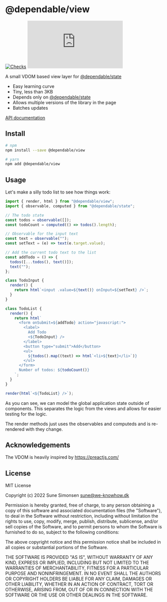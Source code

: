 # @dependable/view

[![Checks](https://github.com/sunesimonsen/dependable-view/workflows/CI/badge.svg)](https://github.com/sunesimonsen/dependable-view/actions?query=workflow%3ACI+branch%3Amain)
[![Bundle Size](https://img.badgesize.io/https:/unpkg.com/@dependable/view/dist/dependable-view.esm.min.js?label=gzip&compression=gzip)](https://unpkg.com/@dependable/view/dist/dependable-view.esm.min.js)

A small VDOM based view layer for [@dependable/state](https://github.com/sunesimonsen/dependable-state)

- Easy learning curve
- Tiny, less than 3KB
- Depends only on [@dependable/state](https://github.com/sunesimonsen/dependable-state)
- Allows multiple versions of the library in the page
- Batches updates

[API documentation](https://dependable-view-api.surge.sh/modules/index.html)

## Install

```sh
# npm
npm install --save @dependable/view

# yarn
npm add @dependable/view
```

## Usage

Let's make a silly todo list to see how things work:

```js
import { render, html } from "@dependable/view";
import { observable, computed } from "@dependable/state";

// The todo state
const todos = observable([]);
const todoCount = computed(() => todos().length);

// Observable for the input text
const text = observable("");
const setText = (e) => text(e.target.value);

// Add the current todo text to the list
const addTodo = () => {
  todos([...todos(), text()]);
  text("");
};

class TodoInput {
  render() {
    return html`<input .value=${text()} onInput=${setText} />`;
  }
}

class TodoList {
  render() {
    return html`
      <form onSubmit=${addTodo} action="javascript:">
        <label>
          Add Todo
          <${TodoInput} />
        </label>
        <button type="submit">Add</button>
        <ul>
          ${todos().map((text) => html`<li>${text}</li>`)}
        </ul>
      </form>
      Number of todos: ${todoCount()}
    `;
  }
}

render(html`<${TodoList} />`);
```

As you can see, we can model the global application state outside of components.
This separates the logic from the views and allows for easier testing for the
logic.

The render methods just uses the observables and computeds and is re-rendered with they change.

## Acknowledgements

The VDOM is heavily inspired by https://preactjs.com/

## License

MIT License

Copyright (c) 2022 Sune Simonsen sune@we-knowhow.dk

Permission is hereby granted, free of charge, to any person obtaining a copy
of this software and associated documentation files (the "Software"), to deal
in the Software without restriction, including without limitation the rights
to use, copy, modify, merge, publish, distribute, sublicense, and/or sell
copies of the Software, and to permit persons to whom the Software is
furnished to do so, subject to the following conditions:

The above copyright notice and this permission notice shall be included in all
copies or substantial portions of the Software.

THE SOFTWARE IS PROVIDED "AS IS", WITHOUT WARRANTY OF ANY KIND, EXPRESS OR
IMPLIED, INCLUDING BUT NOT LIMITED TO THE WARRANTIES OF MERCHANTABILITY,
FITNESS FOR A PARTICULAR PURPOSE AND NONINFRINGEMENT. IN NO EVENT SHALL THE
AUTHORS OR COPYRIGHT HOLDERS BE LIABLE FOR ANY CLAIM, DAMAGES OR OTHER
LIABILITY, WHETHER IN AN ACTION OF CONTRACT, TORT OR OTHERWISE, ARISING FROM,
OUT OF OR IN CONNECTION WITH THE SOFTWARE OR THE USE OR OTHER DEALINGS IN THE
SOFTWARE.
